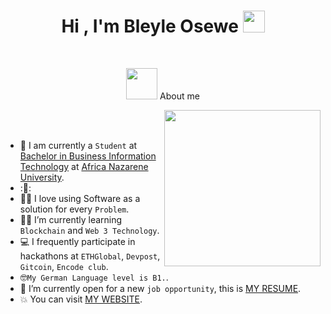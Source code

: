 <h1 align="center">Hi , I'm Bleyle Osewe <img src="https://media.giphy.com/media/hvRJCLFzcasrR4ia7z/giphy.gif" width="35"></h1>
<br>
<p align="center"> 
<picture><img src = "https://github.com/7oSkaaa/7oSkaaa/blob/main/Images/about_me.gif?raw=true" width = 50px></picture> About me

<picture> <img align="right" src="https://github.com/7oSkaaa/7oSkaaa/blob/main/Images/Right_Side.gif?raw=true" width = 250px></picture>

<br><br>

- :school: I am currently a `Student` at [Bachelor in Business Information Technology](http://suez.edu.eg/ar/%d9%83%d9%84%d9%8a%d8%a9-%d8%a7%d9%84%d8%ad%d8%a7%d8%b3%d8%a8%d8%a7%d8%aa-%d9%88%d8%a7%d9%84%d9%85%d8%b9%d9%84%d9%88%d9%85%d8%a7%d8%aa/) at [Africa Nazarene University](http://suez.edu.eg/ar/).
- :🥉: 
- :technologist: I love using Software as a solution for every `Problem`.
- :student: I’m currently learning `Blockchain` and `Web 3 Technology`.
- :computer: I frequently participate in hackathons at `ETHGlobal`, `Devpost`, `Gitcoin`, `Encode club`.
- :nerd_face:`My German Language level is B1.`.
- :thinking: I’m currently open for a new `job opportunity`, this is [MY RESUME]().
- :boom: You can visit [MY WEBSITE]().
<br>

